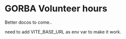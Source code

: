 # GORBA Volunteer hours

Better docos to come..

need to add VITE_BASE_URL as env var to make it work.
